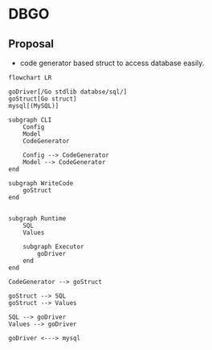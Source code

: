 # DBGO

## Proposal
* code generator based struct to access database easily.


~~~mermaid
flowchart LR

goDriver[/Go stdlib databse/sql/]
goStruct[Go struct]
mysql[(MySQL)]

subgraph CLI
    Config
    Model
    CodeGenerator
    
    Config --> CodeGenerator
    Model --> CodeGenerator
end    

subgraph WriteCode
    goStruct
end


subgraph Runtime
    SQL
    Values
    
    subgraph Executor
        goDriver
    end
end

CodeGenerator --> goStruct

goStruct --> SQL
goStruct --> Values

SQL --> goDriver
Values --> goDriver

goDriver <---> mysql 



~~~
